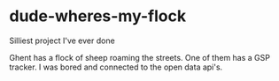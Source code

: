 # dude-wheres-my-flock
Silliest project I've ever done

Ghent has a flock of sheep roaming the streets. One of them has a GSP tracker. I was bored and connected to the open data api's.
